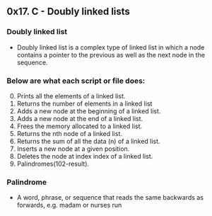 ## 0x17. C - Doubly linked lists

### Doubly linked list

- Doubly linked list is a complex type of linked list in which a node contains a pointer to the previous as well as the next node in the sequence.

### Below are what each script or file does:

0. Prints all the elements of a linked list.
1. Returns the number of elements in a linked list
2. Adds a new node at the beginning of a linked list.
3. Adds a new node at the end of a linked list.
4. Frees the memory allocated to a linked list.
5. Returns the nth node of a linked list.
6. Returns the sum of all the data (n) of a linked list.
7. Inserts a new node at a given position.
8. Deletes the node at index index of a linked list.
9. Palindromes(102-result).

### Palindrome

- A word, phrase, or sequence that reads the same backwards as forwards, e.g. madam or nurses run
